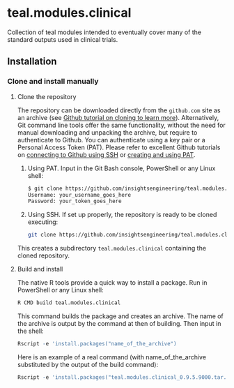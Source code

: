 # teal.modules.clinical

Collection of teal modules intended to eventually cover many of the standard outputs used in clinical trials.

## Installation

### Clone and install manually

1. Clone the repository

   The repository can be downloaded directly from the `github.com` site as an archive (see [Github tutorial on cloning to learn more](https://docs.github.com/en/github/creating-cloning-and-archiving-repositories/cloning-a-repository-from-github/cloning-a-repository)). 
   Alternatively, Git command line tools offer the same functionality, without the need for manual downloading and unpacking the archive, but require to authenticate to Github. 
   You can authenticate using a key pair or a Personal Access Token (PAT).
   Please refer to excellent Github tutorials on [connecting to Github using SSH](https://docs.github.com/en/github/authenticating-to-github) or [creating and using PAT](https://docs.github.com/en/github/authenticating-to-github/keeping-your-account-and-data-secure/creating-a-personal-access-token).
   
   1. Using PAT. Input in the Git Bash console, PowerShell or any Linux shell:

      ```bash
      $ git clone https://github.com/insightsengineering/teal.modules.clinical.git
      Username: your_username_goes_here
      Password: your_token_goes_here
      ```

    1. Using SSH. If set up properly, the repository is ready to be cloned executing:

       ```bash
       git clone https://github.com/insightsengineering/teal.modules.clinical.git
       ```
   This creates a subdirectory `teal.modules.clinical` containing the cloned repository.

2. Build and install

   The native R tools provide a quick way to install a package. Run in PowerShell or any Linux shell:
   ```R
   R CMD build teal.modules.clinical
   ```
   This command builds the package and creates an archive. The name of the archive is output by the command at then of building. Then input in the shell:
   ```R
   Rscript -e 'install.packages("name_of_the_archive")
   ```
   Here is an example of a real command (with name_of_the_archive substituted by the output of the build command):
   ```R
   Rscript -e 'install.packages("teal.modules.clinical_0.9.5.9000.tar.gz")'
   ```
